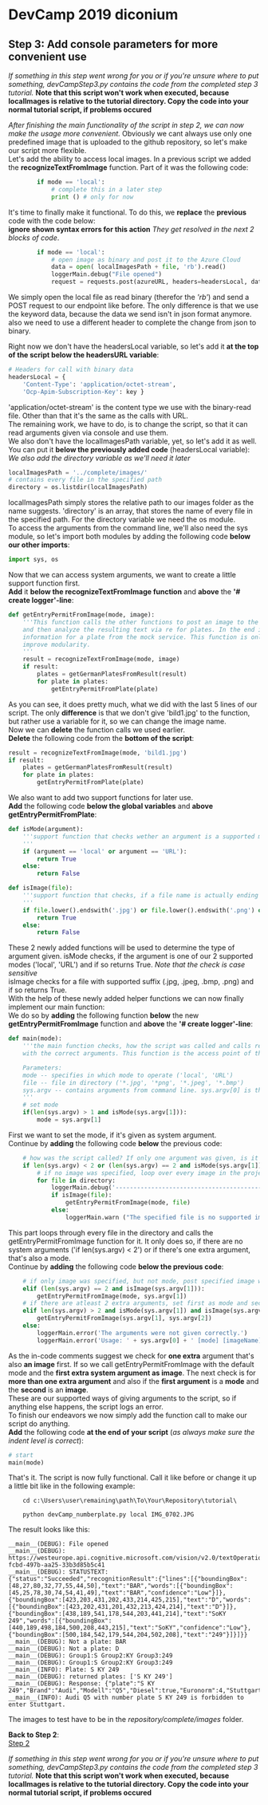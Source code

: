 # DevCamp 2019 diconium

## Step 3: Add console parameters for more convenient use

*If something in this step went wrong for you or if you're unsure where to put something, devCampStep3.py contains the code from the completed step 3 tutorial.*
**Note that this script won't work when executed, because localImages is relative to the tutorial directory. Copy the code into your normal tutorial script, if problems occured**

*After finishing the main functionality of the script in step 2, we can now make the usage more convenient.*
Obviously we cant always use only one predefined image that is uploaded to the github repository, so let's make our script more flexible.  
Let's add the ability to access local images. In a previous script we added the **recognizeTextFromImage** function. Part of it was the following code:  

```python
        if mode == 'local':
            # complete this in a later step
            print () # only for now
```

It's time to finally make it functional. To do this, we **replace** the **previous** code with the code below:  
**ignore shown syntax errors for this action** *They get resolved in the next 2 blocks of code*.  

```python
        if mode == 'local':
            # open image as binary and post it to the Azure Cloud
            data = open( localImagesPath + file, 'rb').read()
            loggerMain.debug("File opened")
            request = requests.post(azureURL, headers=headersLocal, data=data, timeout=10)
```

We simply open the local file as read binary (therefor the *'rb'*) and send a POST request to our endpoint like before. The only
difference is that we use the keyword data, because the data we send isn't in json format anymore. also we need to use a different header
to complete the change from json to binary.  

Right now we don't have the headersLocal variable, so let's add it **at the top of the script below the headersURL variable**:  

```python
# Headers for call with binary data
headersLocal = {
    'Content-Type': 'application/octet-stream',
    'Ocp-Apim-Subscription-Key': key }
```

'application/octet-stream' is the content type we use with the binary-read file. Other than that it's the same as the calls with URL.  
The remaining work, we have to do, is to change the script, so that it can read arguments given via console and use them.  
We also don't have the localImagesPath variable, yet, so let's add it as well. You can put it **below the previously added code** (headersLocal variable):
*We also add the directory variable as we'll need it later*  

```python
localImagesPath = '../complete/images/'
# contains every file in the specified path
directory = os.listdir(localImagesPath)
```

localImagesPath simply stores the relative path to our images folder as the name suggests. 'directory' is an array, that stores the name of every file in the specified path.
For the directory variable we need the os module.  
To access the arguments from the command line, we'll also need the sys module, so let's import both modules by adding the following code **below our other imports**:  

```python
import sys, os
```

Now that we can access system arguments, we want to create a little support function first.  
**Add** it **below the recognizeTextFromImage function** and **above** the **'# create logger'-line**:  

```python
def getEntryPermitFromImage(mode, image):
    '''This function calls the other functions to post an image to the Azure cloud
    and then analyze the resulting text via re for plates. In the end it gets the
    information for a plate from the mock service. This function is only needed to 
    improve modularity.
    '''
    result = recognizeTextFromImage(mode, image)
    if result:
        plates = getGermanPlatesFromResult(result)
        for plate in plates:
            getEntryPermitFromPlate(plate)
```

As you can see, it does pretty much, what we did with the last 5 lines of our script. The only **difference** is that we don't give 'bild1.jpg' to the function,
but rather use a variable for it, so we can change the image name.  
Now we can **delete** the function calls we used earlier.  
**Delete** the following code from the **bottom of the script**:  

```python
result = recognizeTextFromImage(mode, 'bild1.jpg')
if result:
    plates = getGermanPlatesFromResult(result)
    for plate in plates:
        getEntryPermitFromPlate(plate)
```

We also want to add two support functions for later use.  
**Add** the following code **below the global variables** and **above getEntryPermitFromPlate**:  

```python
def isMode(argument):
    '''support function that checks wether an argument is a supported mode.
    '''
    if (argument == 'local' or argument == 'URL'):
        return True
    else:
        return False

def isImage(file):
    '''support function that checks, if a file name is actually ending with an image extension.
    '''
    if file.lower().endswith('.jpg') or file.lower().endswith('.png') or file.lower().endswith('.jpeg') or file.lower().endswith('.bmp'):
        return True
    else:
        return False
```

These 2 newly added functions will be used to determine the type of argument given. isMode checks, if the argument is one of our 2 supported modes ('local', 'URL') and if so returns True.
*Note that the check is case sensitive*  
isImage checks for a file with supported suffix (.jpg, .jpeg, .bmp, .png) and if so returns True.  
With the help of these newly added helper functions we can now finally implement our main function:  
We do so by **adding** the following function **below** the new **getEntryPermitFromImage** function and **above** the **'# create logger'-line**:  

```python
def main(mode):
    '''the main function checks, how the script was called and calls recognizeTextFromImage()
    with the correct arguments. This function is the access point of the script.

    Parameters:
    mode -- specifies in which mode to operate ('local', 'URL')
    file -- file in directory ('*.jpg', '*png', '*.jpeg', '*.bmp')
    sys.argv -- contains arguments from command line. sys.argv[0] is the name of the script.
    '''
    # set mode
    if(len(sys.argv) > 1 and isMode(sys.argv[1])):
        mode = sys.argv[1]
```

First we want to set the mode, if it's given as system argument.  
Continue by **adding** the following code **below** the previous code:  

```python
    # how was the script called? If only one argument was given, is it mode or imagename?
    if len(sys.argv) < 2 or (len(sys.argv) == 2 and isMode(sys.argv[1])):
        # if no image was specified, loop over every image in the project folder (localImagesPath)
        for file in directory:
            loggerMain.debug('------------------------------------------------------------')
            if isImage(file):
                getEntryPermitFromImage(mode, file)
            else:
                loggerMain.warn ("The specified file is no supported image. Please use .jpg, .png, .jpeg or .bmp files")
```

This part loops through every file in the directory and calls the getEntryPermitFromImage function for it.
It only does so, if there are no system arguments ('if len(sys.argv) < 2') or if there's one extra argument, that's also a mode.  
Continue by **adding** the following code **below the previous code**:  

```python
    # if only image was specified, but not mode, post specified image with default mode
    elif (len(sys.argv) == 2 and isImage(sys.argv[1])):
        getEntryPermitFromImage(mode, sys.argv[1])
    # if there are atleast 2 extra arguments, set first as mode and second as image
    elif len(sys.argv) > 2 and isMode(sys.argv[1]) and isImage(sys.argv[2]):
        getEntryPermitFromImage(sys.argv[1], sys.argv[2])
    else:
        loggerMain.error('The arguments were not given correctly.')
        loggerMain.error('Usage: ' + sys.argv[0] + ' [mode] [imageName] , where mode is [local,URL] and imageName a name from imagePath')
```

As the in-code comments suggest we check for **one extra** argument that's also **an image** first. If so we call getEntryPermitFromImage with the default mode and
the **first extra system argument as image**. The next check is for **more than one extra argument** and also if the **first argument** is a **mode** and the **second** is an **image**.  
These are our supported ways of giving arguments to the script, so if anything else happens, the script logs an error.  
To finish our endeavors we now simply add the function call to make our script do anything.  
**Add** the following code **at the end of your script** (*as always make sure the indent level is correct*):  

```python
# start
main(mode)
```

That's it. The script is now fully functional. Call it like before or change it up a little bit like in the following example:  

```
    cd c:\Users\user\remaining\path\To\Your\Repository\tutorial\

    python devCamp_numberplate.py local IMG_0702.JPG
```

The result looks like this:  

```
__main__(DEBUG): File opened
__main__(DEBUG): https://westeurope.api.cognitive.microsoft.com/vision/v2.0/textOperations/4818cc0d-fcbd-497b-aa25-33b3d85b5c41
__main__(DEBUG): STATUSTEXT: {"status":"Succeeded","recognitionResult":{"lines":[{"boundingBox":[48,27,80,32,77,55,44,50],"text":"BAR","words":[{"boundingBox":[45,25,78,30,74,54,41,49],"text":"BAR","confidence":"Low"}]},{"boundingBox":[423,203,431,202,433,214,425,215],"text":"D","words":[{"boundingBox":[423,202,431,201,432,213,424,214],"text":"D"}]},{"boundingBox":[438,189,541,178,544,203,441,214],"text":"SoKY 249","words":[{"boundingBox":[440,189,498,184,500,208,443,215],"text":"SoKY","confidence":"Low"},{"boundingBox":[500,184,542,179,544,204,502,208],"text":"249"}]}]}}
__main__(DEBUG): Not a plate: BAR
__main__(DEBUG): Not a plate: D
__main__(DEBUG): Group1:S Group2:KY Group3:249
__main__(DEBUG): Group1:S Group2:KY Group3:249
__main__(INFO): Plate: S KY 249
__main__(DEBUG): returned plates: ['S KY 249']
__main__(DEBUG): Response: {"plate":"S KY 249","Brand":"Audi","Modell":"Q5","Diesel":true,"Euronorm":4,"StuttgartEntry":false,"DatabaseLookup":false}
__main__(INFO): Audi Q5 with number plate S KY 249 is forbidden to enter Stuttgart.
```

The images to test have to be in the *repository/complete/images* folder.

**Back to Step 2**:  
[Step 2](https://github.com/volkerhielscher/netnei/blob/master/tutorial/step_2/)

*If something in this step went wrong for you or if you're unsure where to put something, devCampStep3.py contains the code from the completed step 3 tutorial.*
**Note that this script won't work when executed, because localImages is relative to the tutorial directory. Copy the code into your normal tutorial script, if problems occured**